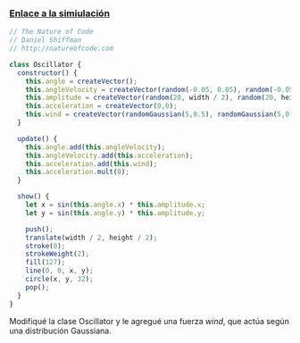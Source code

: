 ### [Enlace a la simiulación](https://editor.p5js.org/equintero88/sketches/bA07joq2N)

```js
// The Nature of Code
// Daniel Shiffman
// http://natureofcode.com

class Oscillator {
  constructor() {
    this.angle = createVector();
    this.angleVelocity = createVector(random(-0.05, 0.05), random(-0.05, 0.05));
    this.amplitude = createVector(random(20, width / 2), random(20, height / 2));
    this.acceleration = createVector(0,0);
    this.wind = createVector(randomGaussian(5,0.5), randomGaussian(5,0.5));
  }

  update() {
    this.angle.add(this.angleVelocity);
    this.angleVelocity.add(this.acceleration);
    this.acceleration.add(this.wind);
    this.acceleration.mult(0);
  }

  show() {
    let x = sin(this.angle.x) * this.amplitude.x;
    let y = sin(this.angle.y) * this.amplitude.y;

    push();
    translate(width / 2, height / 2);
    stroke(0);
    strokeWeight(2);
    fill(127);
    line(0, 0, x, y);
    circle(x, y, 32);
    pop();
  }
}

```

Modifiqué la clase Oscillator y le agregué una fuerza _wind_, que actúa según una distribución Gaussiana.
